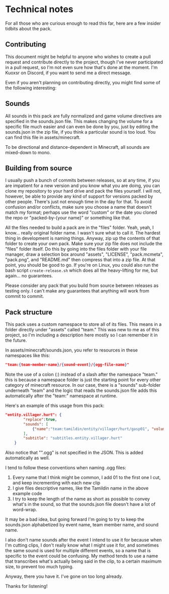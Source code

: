 # Technical notes
For all those who are curious enough to read this far, here are a few insider tidbits about the pack.
## Contributing
This document might be helpful to anyone who wishes to create a pull request and contribute directly to the project, though I've never participated in a pull request, so I'm not even sure how that's done at the moment.  I'm Kuoxsr on Discord, if you want to send me a direct message.

Even if you aren't planning on contributing directly, you might find some of the following interesting:
## Sounds
All sounds in this pack are fully normalized and game volume directives are specified in the sounds.json file.  This makes changing the volume for a specific file much easier and can even be done by you, just by editing the sounds.json in the zip file, if you think a particular sound is too loud.  You can find this file in assets/minecraft.

To be directional and distance-dependent in Minecraft, all sounds are mixed-down to mono.
## Building from source
I usually push a bunch of commits between releases, so at any time, if you are impatient for a new version and you know what you are doing, you can clone my repository to your hard drive and pack the files yourself. I will not, however, be able to provide any kind of support for versions packed by other people.  There's just not enough time in the day for that.  To avoid confusion and/or conflicts, make sure you choose a name that doesn't match my format; perhaps use the word "custom" or the date you cloned the repo or "packed-by-{your name}" or something like that.

All the files needed to build a pack are in the "files" folder.  Yeah, yeah, I know... really original folder name.  I wasn't sure what to call it.  The hardest thing in development is naming things.  Anyway, zip up the contents of that folder to create your own pack.  Make sure your zip file does not include the "files" folder itself.  Do this by going into the files folder with your file manager, draw a selection box around "assets", "LICENSE", "pack.mcmeta", "pack.png", and "README.md" then compress that into a zip file.  At that point, you should be good to go.  If you're on Linux, you could also run the bash script `create-release.sh` which does all the heavy-lifting for me, but again... no guarantees.

Please consider any pack that you build from source between releases as testing only.  I can't make any guarantees that anything will work from commit to commit.
## Pack structure
This pack uses a custom namespace to store all of its files.  This means in a folder directly under "assets" called "team."  This was new to me as of this project, so I'm including a description here mostly so I can remember it in the future.

In assets/minecraft/sounds.json, you refer to resources in these namespaces like this:

```json
"team:{team-member-name}/{sound-event}/{ogg-file-name}"
```

Note the use of a colon (:) instead of a slash after the namespace "team."  this is because a namespace folder is just the starting point for every other category of minecraft resource.  In our case, there is a "sounds" sub-folder underneath "team" and the logic that reads the sounds.json file adds this automatically after the "team:" namespace at runtime.

Here's an example of this usage from this pack:
```json
"entity.villager.hurt": {
        "replace":true,
        "sounds": [
            {"name":"team:tamildin/entity/villager/hurt/gasp01", "volume":0.5}
        ],
        "subtitle": "subtitles.entity.villager.hurt"
    }
```

Also notice that "".ogg" is not specified in the JSON.  This is added automatically as well.

I tend to follow these conventions when naming .ogg files:

1. Every name that I think might be common, I add 01 to the first one I cut, and keep incrementing with each new clip
2. I give files descriptive names, like the Tamildin name in the above example code
3. I try to keep the length of the name as short as possible to convey what's in the sound, so that the sounds.json file doesn't have a lot of word-wrap.

It may be a bad idea, but going forward I'm going to try to keep the sounds.json alphabetized by event name, team member name, and sound name.

I also don't name sounds after the event I intend to use it for because when I'm cutting clips, I don't really know what I might use it for, and sometimes the same sound is used for multiple different events, so a name that is specific to the event could be confusing.  My method tends to use a name that transcribes what's actually being said in the clip, to a certain maximum size, to prevent too much typing.

Anyway, there you have it.  I've gone on too long already.

Thanks for listening!
